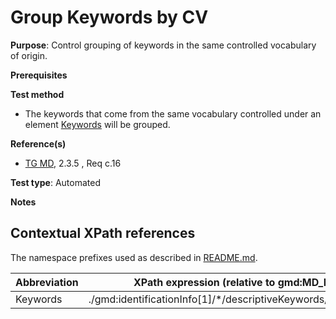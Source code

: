 # Group Keywords by CV

**Purpose**: Control grouping of keywords in the same controlled vocabulary of origin.

**Prerequisites**

**Test method**
*  The keywords that come from the same vocabulary controlled under an element [Keywords](#keywords) will be grouped.

**Reference(s)**	 

* [TG MD](http://inspire.ec.europa.eu/id/ats/metadata/2.0/common/README#ref_TG_MD), 2.3.5 , Req c.16


**Test type**: Automated

**Notes**


## Contextual XPath references

The namespace prefixes used as described in [README.md](http://inspire.ec.europa.eu/id/ats/metadata/2.0/common/README#namespaces).

Abbreviation                                   |  XPath expression (relative to gmd:MD_Metadata)
-----------------------------------------------| -------------------------------------------------------------------------
<a name="keywords"></a> Keywords  | ./gmd:identificationInfo[1]/\*/descriptiveKeywords/gmd:MD_Keywords


